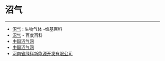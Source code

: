 
# 沼气

----

* [沼气](http://zh.wikipedia.org/zh-cn/%E6%B2%BC%E6%B0%94) : 生物气体 -维基百科
* [沼气](http://baike.baidu.com/view/43456.htm) - 百度百科
* [中国沼气网](http://www.zhaoqiweb.cn/)
* [中国沼气网](http://www.biogas.com.cn/)
* [河南省绿科新能源开发有限公司](http://www.zhaoqipeijian.com/)
